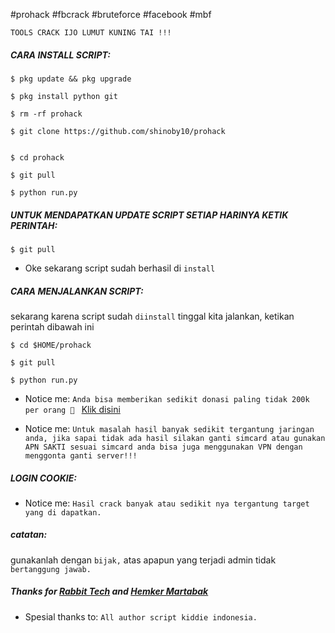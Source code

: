 #prohack #fbcrack #bruteforce #facebook #mbf

``TOOLS CRACK IJO LUMUT KUNING TAI !!!``

<h5 align="left">CARA INSTALL SCRIPT:</h5>

    $ pkg update && pkg upgrade

    $ pkg install python git
    
    $ rm -rf prohack

    $ git clone https://github.com/shinoby10/prohack


    $ cd prohack
    
    $ git pull

    $ python run.py

<h5 align="left">UNTUK MENDAPATKAN UPDATE SCRIPT SETIAP HARINYA KETIK PERINTAH:</h5>

    $ git pull
    
- Oke sekarang script sudah berhasil di ```install```

<h5 align="left">CARA MENJALANKAN SCRIPT:</h5>

sekarang karena script sudah ```diinstall``` tinggal kita jalankan, ketikan perintah dibawah ini

    $ cd $HOME/prohack

    $ git pull

    $ python run.py

- Notice me: ```Anda bisa memberikan sedikit donasi paling tidak 200k per orang 🤣 ``` <a href="https://wa.me/+6289522066222">Klik disini</a>

- Notice me: ```Untuk masalah hasil banyak sedikit tergantung jaringan anda, jika sapai tidak ada hasil silakan ganti simcard atau gunakan APN SAKTI sesuai simcard anda bisa juga menggunakan VPN dengan menggonta ganti server!!!```

<h5 align="left">LOGIN COOKIE:</h5>

- Notice me: ```Hasil crack banyak atau sedikit nya tergantung target yang di dapatkan.```

<h5 align="left">catatan:</h5>

gunakanlah dengan ```bijak,``` atas apapun yang terjadi admin tidak ```bertanggung jawab.```

<h5 align="left">Thanks for <a href="https://github.com/rabbittechnologi">Rabbit Tech</a> and <a href="https://github.com/VinzSector">Hemker Martabak</a></h5>

- Spesial thanks to: ```All author script kiddie indonesia.```
